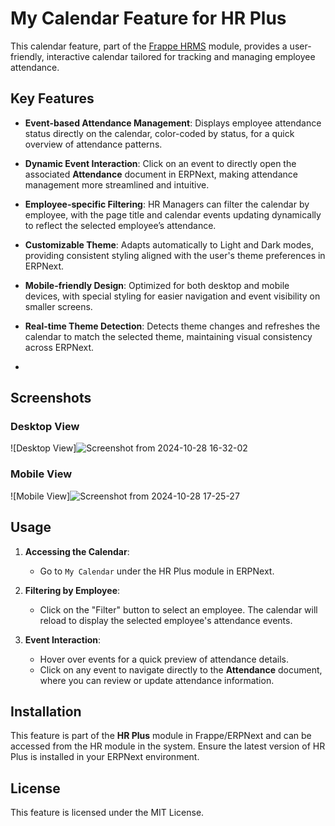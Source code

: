 # My Calendar Feature for HR Plus

This calendar feature, part of the [Frappe HRMS](https://github.com/frappe/hrms) module, provides a user-friendly, interactive calendar tailored for tracking and managing employee attendance.

## Key Features

- **Event-based Attendance Management**: Displays employee attendance status directly on the calendar, color-coded by status, for a quick overview of attendance patterns.
  
- **Dynamic Event Interaction**: Click on an event to directly open the associated **Attendance** document in ERPNext, making attendance management more streamlined and intuitive.

- **Employee-specific Filtering**: HR Managers can filter the calendar by employee, with the page title and calendar events updating dynamically to reflect the selected employee’s attendance.

- **Customizable Theme**: Adapts automatically to Light and Dark modes, providing consistent styling aligned with the user's theme preferences in ERPNext.

- **Mobile-friendly Design**: Optimized for both desktop and mobile devices, with special styling for easier navigation and event visibility on smaller screens.

- **Real-time Theme Detection**: Detects theme changes and refreshes the calendar to match the selected theme, maintaining visual consistency across ERPNext.
- 
## Screenshots

### Desktop View
![Desktop View]![Screenshot from 2024-10-28 16-32-02](https://github.com/user-attachments/assets/ffeaa0c5-7cc7-47c5-b142-04a22a0e8c55)

### Mobile View
![Mobile View]![Screenshot from 2024-10-28 17-25-27](https://github.com/user-attachments/assets/2bd2b14b-2be9-488c-a553-6c4f1901182e)


## Usage

1. **Accessing the Calendar**:
   - Go to `My Calendar` under the HR Plus module in ERPNext.

2. **Filtering by Employee**:
   - Click on the "Filter" button to select an employee. The calendar will reload to display the selected employee's attendance events.

3. **Event Interaction**:
   - Hover over events for a quick preview of attendance details.
   - Click on any event to navigate directly to the **Attendance** document, where you can review or update attendance information.

## Installation

This feature is part of the **HR Plus** module in Frappe/ERPNext and can be accessed from the HR module in the system. Ensure the latest version of HR Plus is installed in your ERPNext environment.


## License

This feature is licensed under the MIT License.

